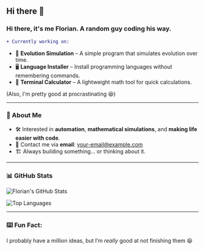 ## Hi there 👋

### Hi there, it's me Florian. A random guy coding his way.  

```diff
+ Currently working on:
```
- 🧬 **Evolution Simulation** – A simple program that simulates evolution over time.
- 🖥️ **Language Installer** – Install programming languages without remembering commands.
- 🧮 **Terminal Calculator** – A lightweight math tool for quick calculations.

(Also, I'm pretty good at procrastinating 😆)

---

### 🚀 About Me
- 🛠 Interested in **automation**, **mathematical simulations**, and **making life easier with code**.
- 📩 Contact me via **email**: [your-email@example.com](mailto:your-email@example.com)
- 🏗️ Always building something… or thinking about it.  

---

### 📊 GitHub Stats  
![Florian's GitHub Stats](https://github-readme-stats.vercel.app/api?username=Autcoder&show_icons=true&theme=radical)

![Top Languages](https://github-readme-stats.vercel.app/api/top-langs/?username=Autcoder&layout=compact&theme=radical)

---

### ⌨️ Fun Fact:  
I probably have a million ideas, but I’m *really* good at not finishing them 😆


<!--
**Autcoder/Autcoder** is a ✨ _special_ ✨ repository because its `README.md` (this file) appears on your GitHub profile.

Here are some ideas to get you started:

- 🔭 I’m currently working on ...
- 🌱 I’m currently learning ...
- 👯 I’m looking to collaborate on ...
- 🤔 I’m looking for help with ...
- 💬 Ask me about ...
- 📫 How to reach me: ...
- 😄 Pronouns: ...
- ⚡ Fun fact: ...
-->
